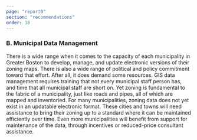 ```yaml
---
page: "report0"
section: "recommendations"
order: 18
---
```

<h3 class="report-section__subtitle">B. Municipal Data Management</h3>

There is a wide range when it comes to the capacity of each municipality in Greater Boston to develop, manage, and update electronic versions of their zoning maps. There is also a wide range of political and policy commitment toward that effort. After all, it does demand some resources. GIS data management requires training that not every municipal staff person has, and time that all municipal staff are short on. Yet zoning is fundamental to the fabric of a municipality, just like roads and pipes, all of which are mapped and inventoried. For many municipalities, zoning data does not yet exist in an updatable electronic format. These cities and towns will need assistance to bring their zoning up to a standard where it can be maintained efficiently over time. Even more municipalities will benefit from support for maintenance of the data, through incentives or reduced-price consultant assistance.